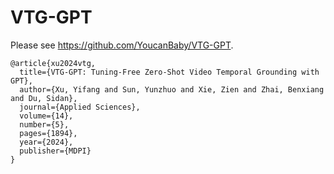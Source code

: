 # VTG-GPT

Please see https://github.com/YoucanBaby/VTG-GPT.

```
@article{xu2024vtg,
  title={VTG-GPT: Tuning-Free Zero-Shot Video Temporal Grounding with GPT},
  author={Xu, Yifang and Sun, Yunzhuo and Xie, Zien and Zhai, Benxiang and Du, Sidan},
  journal={Applied Sciences},
  volume={14},
  number={5},
  pages={1894},
  year={2024},
  publisher={MDPI}
}
```

